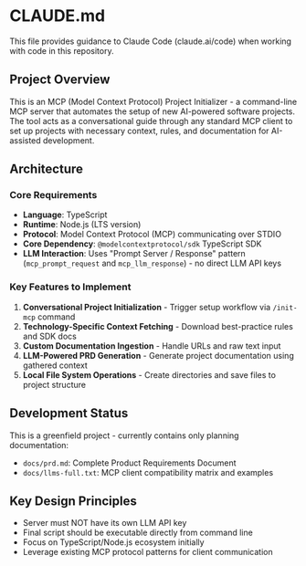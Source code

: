# CLAUDE.md

This file provides guidance to Claude Code (claude.ai/code) when working with code in this repository.

## Project Overview

This is an MCP (Model Context Protocol) Project Initializer - a command-line MCP server that automates the setup of new AI-powered software projects. The tool acts as a conversational guide through any standard MCP client to set up projects with necessary context, rules, and documentation for AI-assisted development.

## Architecture

### Core Requirements
- **Language**: TypeScript
- **Runtime**: Node.js (LTS version)
- **Protocol**: Model Context Protocol (MCP) communicating over STDIO
- **Core Dependency**: `@modelcontextprotocol/sdk` TypeScript SDK
- **LLM Interaction**: Uses "Prompt Server / Response" pattern (`mcp_prompt_request` and `mcp_llm_response`) - no direct LLM API keys

### Key Features to Implement
1. **Conversational Project Initialization** - Trigger setup workflow via `/init-mcp` command
2. **Technology-Specific Context Fetching** - Download best-practice rules and SDK docs
3. **Custom Documentation Ingestion** - Handle URLs and raw text input
4. **LLM-Powered PRD Generation** - Generate project documentation using gathered context
5. **Local File System Operations** - Create directories and save files to project structure

## Development Status

This is a greenfield project - currently contains only planning documentation:
- `docs/prd.md`: Complete Product Requirements Document
- `docs/llms-full.txt`: MCP client compatibility matrix and examples

## Key Design Principles

- Server must NOT have its own LLM API key
- Final script should be executable directly from command line
- Focus on TypeScript/Node.js ecosystem initially
- Leverage existing MCP protocol patterns for client communication